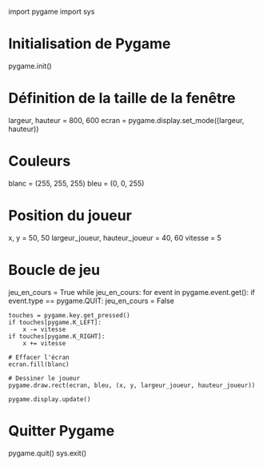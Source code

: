 import pygame
import sys

# Initialisation de Pygame
pygame.init()

# Définition de la taille de la fenêtre
largeur, hauteur = 800, 600
ecran = pygame.display.set_mode((largeur, hauteur))

# Couleurs
blanc = (255, 255, 255)
bleu = (0, 0, 255)

# Position du joueur
x, y = 50, 50
largeur_joueur, hauteur_joueur = 40, 60
vitesse = 5

# Boucle de jeu
jeu_en_cours = True
while jeu_en_cours:
    for event in pygame.event.get():
        if event.type == pygame.QUIT:
            jeu_en_cours = False

    touches = pygame.key.get_pressed()
    if touches[pygame.K_LEFT]:
        x -= vitesse
    if touches[pygame.K_RIGHT]:
        x += vitesse

    # Effacer l'écran
    ecran.fill(blanc)

    # Dessiner le joueur
    pygame.draw.rect(ecran, bleu, (x, y, largeur_joueur, hauteur_joueur))

    pygame.display.update()

# Quitter Pygame
pygame.quit()
sys.exit()
